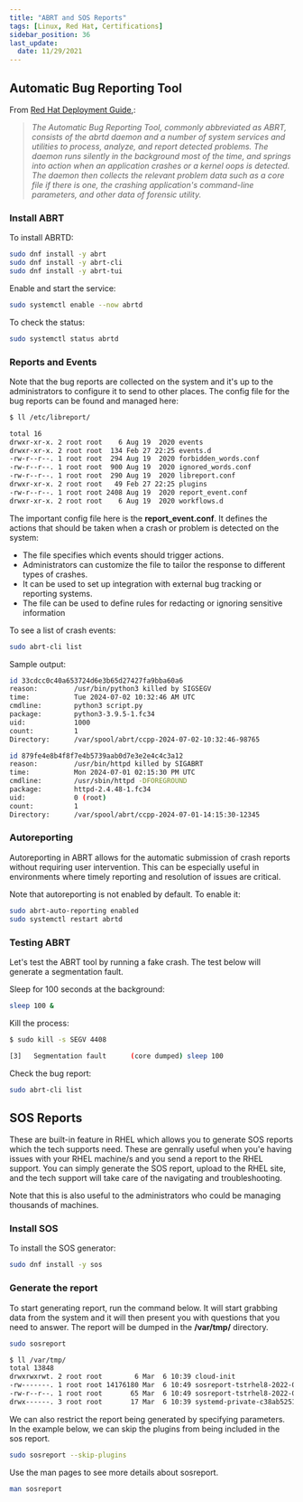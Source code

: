 ```yaml
---
title: "ABRT and SOS Reports"
tags: [Linux, Red Hat, Certifications]
sidebar_position: 36
last_update:
  date: 11/29/2021
---
```


## Automatic Bug Reporting Tool

From [Red Hat Deployment Guide,](https://access.redhat.com/documentation/en-us/red_hat_enterprise_linux/6/html/deployment_guide/ch-abrt):

> *The Automatic Bug Reporting Tool, commonly abbreviated as ABRT, consists of the abrtd daemon and a number of system services and utilities to process, analyze, and report detected problems. The daemon runs silently in the background most of the time, and springs into action when an application crashes or a kernel oops is detected. The daemon then collects the relevant problem data such as a core file if there is one, the crashing application's command-line parameters, and other data of forensic utility.*

### Install ABRT 

To install ABRTD:

```bash
sudo dnf install -y abrt
sudo dnf install -y abrt-cli
sudo dnf install -y abrt-tui
```

Enable and start the service:

```bash
sudo systemctl enable --now abrtd
```

To check the status: 

```bash
sudo systemctl status abrtd
```


### Reports and Events

Note that the bug reports are collected on the system and it's up to the administrators to configure it to send to other places. The config file for the bug reports can be found and managed here:

```bash
$ ll /etc/libreport/

total 16
drwxr-xr-x. 2 root root    6 Aug 19  2020 events
drwxr-xr-x. 2 root root  134 Feb 27 22:25 events.d
-rw-r--r--. 1 root root  294 Aug 19  2020 forbidden_words.conf
-rw-r--r--. 1 root root  900 Aug 19  2020 ignored_words.conf
-rw-r--r--. 1 root root  290 Aug 19  2020 libreport.conf
drwxr-xr-x. 2 root root   49 Feb 27 22:25 plugins
-rw-r--r--. 1 root root 2408 Aug 19  2020 report_event.conf
drwxr-xr-x. 2 root root    6 Aug 19  2020 workflows.d
```

The important config file here is the **report_event.conf**. It defines the actions that should be taken when a crash or problem is detected on the system:

- The file specifies which events should trigger actions. 
- Administrators can customize the file to tailor the response to different types of crashes. 
- It can be used to set up integration with external bug tracking or reporting systems.
- The file can be used to define rules for redacting or ignoring sensitive information

To see a list of crash events:

```bash
sudo abrt-cli list
```

Sample output: 

```bash
id 33cdcc0c40a653724d6e3b65d27427fa9bba60a6
reason:         /usr/bin/python3 killed by SIGSEGV
time:           Tue 2024-07-02 10:32:46 AM UTC
cmdline:        python3 script.py
package:        python3-3.9.5-1.fc34
uid:            1000
count:          1
Directory:      /var/spool/abrt/ccpp-2024-07-02-10:32:46-98765

id 879fe4e8b4f8f7e4b5739aab0d7e3e2e4c4c3a12
reason:         /usr/bin/httpd killed by SIGABRT
time:           Mon 2024-07-01 02:15:30 PM UTC
cmdline:        /usr/sbin/httpd -DFOREGROUND
package:        httpd-2.4.48-1.fc34
uid:            0 (root)
count:          1
Directory:      /var/spool/abrt/ccpp-2024-07-01-14:15:30-12345 
```

### Autoreporting 

Autoreporting in ABRT allows for the automatic submission of crash reports without requiring user intervention. This can be especially useful in environments where timely reporting and resolution of issues are critical.

Note that autoreporting is not enabled by default. To enable it: 

```bash
sudo abrt-auto-reporting enabled
sudo systemctl restart abrtd
```

### Testing ABRT

Let's test the ABRT tool by running a fake crash. The test below will generate a segmentation fault.

Sleep for 100 seconds at the background:

```bash
sleep 100 &
```

Kill the process:

```bash 
$ sudo kill -s SEGV 4408

[3]   Segmentation fault      (core dumped) sleep 100
```

Check the bug report:

```bash
sudo abrt-cli list
```


## SOS Reports

These are built-in feature in RHEL which allows you to generate SOS reports which the tech supports need. These are genrally useful when you'e having issues with your RHEL machine/s and you send a report to the RHEL support. You can simply generate the SOS report, upload to the RHEL site, and the tech support will take care of the navigating and troubleshooting.

Note that this is also useful to the administrators who could be managing thousands of machines.

### Install SOS 

To install the SOS generator:

```bash
sudo dnf install -y sos
```

### Generate the report 

To start generating report, run the command below. It will start grabbing data from the system and it will then present you with questions that you need to answer. The report will be dumped in the **/var/tmp/** directory.

```bash
sudo sosreport
```
```bash
$ ll /var/tmp/
total 13848
drwxrwxrwt. 2 root root        6 Mar  6 10:39 cloud-init
-rw-------. 1 root root 14176180 Mar  6 10:49 sosreport-tstrhel8-2022-03-06-offtnfu.tar.xz
-rw-r--r--. 1 root root       65 Mar  6 10:49 sosreport-tstrhel8-2022-03-06-offtnfu.tar.xz.sha256
drwx------. 3 root root       17 Mar  6 10:39 systemd-private-c38ab52516ea4487a4adfeee0b53261f-chronyd.service-bpXRsg
```

We can also restrict the report being generated by specifying parameters. In the example below, we can skip the plugins from being included in the sos report.

```bash
sudo sosreport --skip-plugins
```

Use the man pages to see more details about sosreport.

```bash
man sosreport
```

